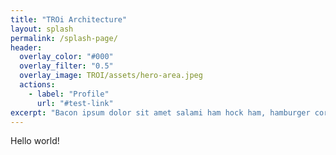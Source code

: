 ```yaml
---
title: "TROi Architecture"
layout: splash
permalink: /splash-page/
header:
  overlay_color: "#000"
  overlay_filter: "0.5"
  overlay_image: TROI/assets/hero-area.jpeg
  actions:
    - label: "Profile"
      url: "#test-link"
excerpt: "Bacon ipsum dolor sit amet salami ham hock ham, hamburger corned beef short ribs kielbasa biltong t-bone drumstick tri-tip tail sirloin pork chop."
---
```

Hello world!
